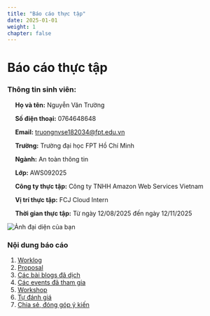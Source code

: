 ```yaml
---
title: "Báo cáo thực tập"
date: 2025-01-01
weight: 1
chapter: false
---
```

# Báo cáo thực tập

### Thông tin sinh viên:

&emsp; **Họ và tên:** Nguyễn Văn Trường

&emsp; **Số điện thoại:** 0764648648

&emsp; **Email:** truongnvse182034@fpt.edu.vn

&emsp; **Trường:** Trường đại học FPT Hồ Chí Minh

&emsp; **Ngành:** An toàn thông tin

&emsp; **Lớp:** AWS092025

&emsp; **Công ty thực tập:** Công ty TNHH Amazon Web Services Vietnam

&emsp; **Vị trí thực tập:** FCJ Cloud Intern

&emsp; **Thời gian thực tập:** Từ ngày 12/08/2025 đến ngày 12/11/2025

![Ảnh đại diện của bạn](static\images\avatar.png)

### Nội dung báo cáo

1. [Worklog](1-Worklog/)
2. [Proposal](2-Proposal/)
3. [Các bài blogs đã dịch](3-BlogsTranslated/)
4. [Các events đã tham gia](4-EventParticipated/)
5. [Workshop](5-Workshop/)
6. [Tự đánh giá](6-Self-evaluation/)
7. [Chia sẻ, đóng góp ý kiến](7-Feedback/)
